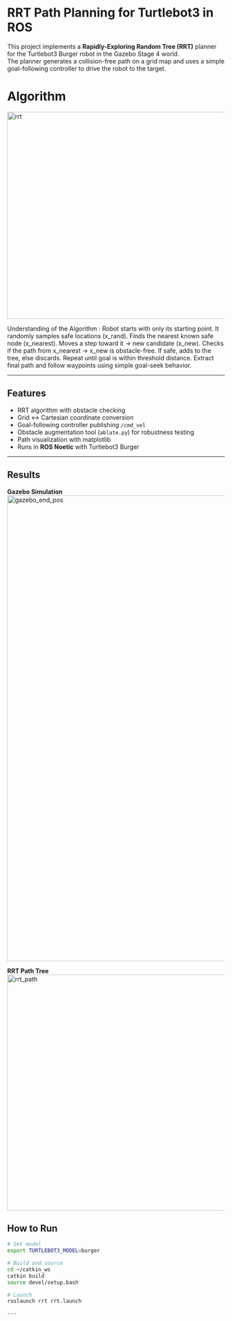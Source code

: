 # RRT Path Planning for Turtlebot3 in ROS


This project implements a **Rapidly-Exploring Random Tree (RRT)** planner for the Turtlebot3 Burger robot in the Gazebo Stage 4 world.  
The planner generates a collision-free path on a grid map and uses a simple goal-following controller to drive the robot to the target.


# Algorithm
<img width="1578" height="480" alt="rrt" src="https://github.com/user-attachments/assets/c38f2c8d-49c0-4fc7-a7b9-8b39de298252" />

Understanding of the Algorithm :
Robot starts with only its starting point.
It randomly samples safe locations (x_rand).
Finds the nearest known safe node (x_nearest).
Moves a step toward it → new candidate (x_new).
Checks if the path from x_nearest → x_new is obstacle-free.
If safe, adds to the tree, else discards.
Repeat until goal is within threshold distance.
Extract final path and follow waypoints using simple goal-seek behavior.

---

##  Features
- RRT algorithm with obstacle checking
- Grid <-> Cartesian coordinate conversion
- Goal-following controller publishing `/cmd_vel`
- Obstacle augmentation tool (`ablate.py`) for robustness testing
- Path visualization with matplotlib
- Runs in **ROS Noetic** with Turtlebot3 Burger

---


## Results
**Gazebo Simulation**  
<img width="1920" height="1080" alt="gazebo_end_pos" src="https://github.com/user-attachments/assets/5f76797b-65d7-4045-b593-9e69e8544d23" />


**RRT Path Tree**  
<img width="653" height="547" alt="rrt_path" src="https://github.com/user-attachments/assets/9669eb0b-705c-4505-adef-b383cbc88ec6" />



##  How to Run
```bash
# Set model
export TURTLEBOT3_MODEL=burger

# Build and source
cd ~/catkin_ws
catkin build
source devel/setup.bash

# Launch
roslaunch rrt rrt.launch

---




